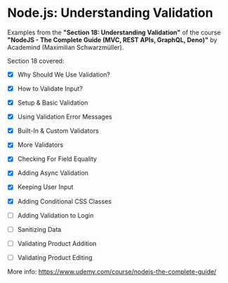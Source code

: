 # Node.js: Understanding Validation

Examples from the **"Section 18: Understanding Validation"** of the course **"NodeJS - The Complete Guide (MVC, REST APIs, GraphQL, Deno)"** by Academind (Maximilian Schwarzmüller).

Section 18 covered:

- [x] Why Should We Use Validation?
- [x] How to Validate Input?
- [x] Setup & Basic Validation
- [x] Using Validation Error Messages
- [x] Built-In & Custom Validators
- [x] More Validators
- [x] Checking For Field Equality
- [x] Adding Async Validation
- [x] Keeping User Input
- [x] Adding Conditional CSS Classes
- [ ] Adding Validation to Login
- [ ] Sanitizing Data
- [ ] Validating Product Addition
- [ ] Validating Product Editing



More info: https://www.udemy.com/course/nodejs-the-complete-guide/
